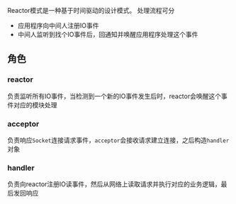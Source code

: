 Reactor模式是一种基于时间驱动的设计模式。
处理流程可分
- 应用程序向中间人注册IO事件
- 中间人监听到找个IO事件后，回通知并唤醒应用程序处理这个事件

## 角色
### reactor
负责监听所有IO事件，当检测到一个新的IO事件发生后时，reactor会唤醒这个事件对应的模块处理

### acceptor
负责响应`Socket`连接请求事件，`acceptor`会接收请求建立连接，之后构造`handler`对象

### handler
负责向reactor注册IO读事件，然后从网络上读取请求并执行对应的业务逻辑，最后发回响应
